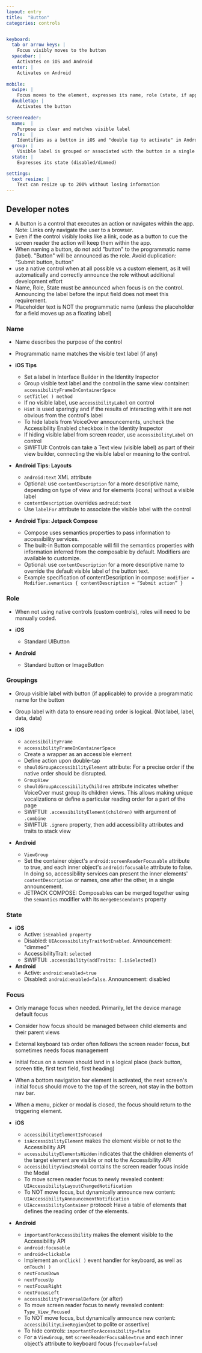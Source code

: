 ```yaml
---
layout: entry
title:  "Button"
categories: controls


keyboard:
  tab or arrow keys: |
    Focus visibly moves to the button
  spacebar: |
    Activates on iOS and Android
  enter: |
    Activates on Android
          
mobile:
  swipe: |
    Focus moves to the element, expresses its name, role (state, if applicable)
  doubletap: |
    Activates the button
    
screenreader: 
  name:  |
    Purpose is clear and matches visible label
  role:  |
    Identifies as a button in iOS and "double tap to activate" in Android
  group: |
    Visible label is grouped or associated with the button in a single swipe
  state: |
    Expresses its state (disabled/dimmed)

settings:
  text resize: |
    Text can resize up to 200% without losing information
---
```


## Developer notes
-   A button is a control that executes an action or navigates within the app.  Note: Links only navigate the user to a browser. 
-   Even if the control visibly looks like a link, code as a button to cue the screen reader the action will keep them within the app.
-   When naming a button, do not add "button" to the programmatic name (label).  "Button" will be announced as the role.  Avoid duplication: "Submit button, button"
-   use a native control when at all possible vs a custom element, as it will automatically and correctly announce the role without additional development effort
-   Name, Role, State must be announced when focus is on the control. Announcing the label before the input field does not meet this requirement.
-   Placeholder text is NOT the programmatic name (unless the placeholder for a field moves up as a floating label)

### Name
-   Name describes the purpose of the control
-   Programmatic name matches the visible text label (if any)

-   **iOS Tips**
    -   Set a label in Interface Builder in the Identity Inspector
    -   Group visible text label and the control in the same view container: `accessibilityFrameInContainerSpace`
    -   `setTitle( ) method`
    -   If no visible label, use `accessibilityLabel` on control
    -   `Hint` is used sparingly and if the results of interacting with it are not obvious from the control's label
    -   To hide labels from VoiceOver announcements, uncheck the Accessibility Enabled checkbox in the Identity Inspector
    -   If hiding visible label from screen reader, use `accessibilityLabel` on control
    -   SWIFTUI: Controls can take a Text view (visible label) as part of their view builder, connecting the visible label or meaning to the control.
-   **Android Tips: Layouts**  
    -   `android:text` XML attribute
    -   Optional: use `contentDescription` for a more descriptive name, depending on type of view and for elements (icons) without a visible label
    -   `contentDescription` overrides `android:text`          
    -   Use `labelFor` attribute to associate the visible label with the control  
-   **Android Tips: Jetpack Compose**
    -   Compose uses semantics properties to pass information to accessibility services.
    -   The built-in Button composable will fill the semantics properties with information inferred from the composable by default. Modifiers are available to customize.
    -   Optional: use `contentDescription` for a more descriptive name to override the default visible label of the button text.
    -   Example specification of contentDescription in compose: `modifier = Modifier.semantics { contentDescription = “Submit action” }`

### Role
-   When not using native controls (custom controls), roles will need to be manually coded.

-   **iOS**
    -   Standard UIButton
-   **Android**
    -   Standard button or ImageButton  
        

### Groupings
-   Group visible label with button (if applicable) to provide a programmatic name for the button
-   Group label with data to ensure reading order is logical. (Not label, label, data, data)


-   **iOS**
    -   `accessibilityFrame`
    -   `accessibilityFrameInContainerSpace`
    -   Create a wrapper as an accessible element
    -   Define action upon double-tap
    -   `shouldGroupAccessibilityElement` attribute: For a precise order if the native order should be disrupted.
    -   `GroupView`
    -   `shouldGroupAccessibilityChildren` attribute indicates whether VoiceOver must group its children views. This allows making unique vocalizations or define a particular reading order for a part of the page
    -  SWIFTUI: `.accessibilityElement(children)` with argument of `.combine` 
    -  SWIFTUI: `.ignore` property, then add accessibility attributes and traits to stack view
-   **Android**
    -  `ViewGroup`
    -  Set the container object's `android:screenReaderFocusable` attribute to true, and each inner object's `android:focusable` attribute to false. In doing so, accessibility services can present the inner elements' `contentDescription` or names, one after the other, in a single announcement.
    -  JETPACK COMPOSE: Composables can be merged together using the `semantics` modifier with its `mergeDescendants` property


### State 

- **iOS**  
  - Active: `isEnabled property`
  -   Disabled: `UIAccessibilityTraitNotEnabled`.  Announcement: "dimmed"
  -   AccessibilityTrait: `selected`
  -   SWIFTUI: `.accessibility(addTraits: [.isSelected])`
- **Android**
  - Active: `android:enabled=true`
  - Disabled: `android:enabled=false`. Announcement: disabled

### Focus
-   Only manage focus when needed. Primarily, let the device manage default focus
-   Consider how focus should be managed between child elements and their parent views
-   External keyboard tab order often follows the screen reader focus, but sometimes needs focus management
-   Initial focus on a screen should land in a logical place (back button, screen title, first text field, first heading)
-   When a bottom navigation bar element is activated, the next screen's initial focus should move to the top of the screen, not stay in the bottom nav bar.
-   When a menu, picker or modal is closed, the focus should return to the triggering element.


 - **iOS**
    -   `accessibilityElementIsFocused`  
    -   `isAccessibilityElement` makes the element visible or not to the Accessibility API
    -   `accessibilityElementsHidden` indicates that the children elements of the target element are visible or not to the Accessibility API
    -   `accessibilityViewIsModal` contains the screen reader focus inside the Modal
    -   To move screen reader focus to newly revealed content: `UIAccessibilityLayoutChangedNotification`
    -   To NOT move focus, but dynamically announce new content: `UIAccessibilityAnnouncementNotification`
    -   `UIAccessibilityContainer` protocol: Have a table of elements that defines the reading order of the elements.  
- **Android**
    -   `importantForAccessibility` makes the element visible to the Accessibility API
    -   `android:focusable`
    -   `android=clickable`
    -   Implement an `onClick( )` event handler for keyboard, as well as `onTouch( )`
    -   `nextFocusDown`
    -   `nextFocusUp`
    -   `nextFocusRight`
    -   `nextFocusLeft`
    -   `accessibilityTraversalBefore` (or after)
    -   To move screen reader focus to newly revealed content: `Type_View_Focused`
    -   To NOT move focus, but dynamically announce new content: `accessibilityLiveRegion`(set to polite or assertive)
    -   To hide controls: `importantForAccessibility=false`
    -   For a `ViewGroup`, set `screenReaderFocusable=true` and each inner object’s attribute to keyboard focus (`focusable=false`)

